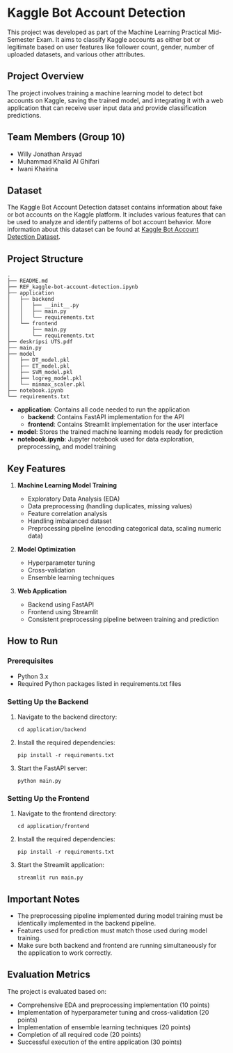 # Kaggle Bot Account Detection

This project was developed as part of the Machine Learning Practical Mid-Semester Exam. It aims to classify Kaggle accounts as either bot or legitimate based on user features like follower count, gender, number of uploaded datasets, and various other attributes.

## Project Overview

The project involves training a machine learning model to detect bot accounts on Kaggle, saving the trained model, and integrating it with a web application that can receive user input data and provide classification predictions.

## Team Members (Group 10)

- Willy Jonathan Arsyad
- Muhammad Khalid Al Ghifari
- Iwani Khairina

## Dataset

The Kaggle Bot Account Detection dataset contains information about fake or bot accounts on the Kaggle platform. It includes various features that can be used to analyze and identify patterns of bot account behavior. More information about this dataset can be found at [Kaggle Bot Account Detection Dataset](https://www.kaggle.com/datasets/shriyashjagtap/kaggle-bot-account-detection).

## Project Structure

```
.
├── README.md
├── REF_kaggle-bot-account-detection.ipynb
├── application
│   ├── backend
│   │   ├── __init__.py
│   │   ├── main.py
│   │   └── requirements.txt
│   └── frontend
│       ├── main.py
│       └── requirements.txt
├── deskripsi UTS.pdf
├── main.py
├── model
│   ├── DT_model.pkl
│   ├── ET_model.pkl
│   ├── SVM_model.pkl
│   ├── logreg_model.pkl
│   └── minmax_scaler.pkl
├── notebook.ipynb
└── requirements.txt
```

- **application**: Contains all code needed to run the application
  - **backend**: Contains FastAPI implementation for the API
  - **frontend**: Contains Streamlit implementation for the user interface
- **model**: Stores the trained machine learning models ready for prediction
- **notebook.ipynb**: Jupyter notebook used for data exploration, preprocessing, and model training

## Key Features

1. **Machine Learning Model Training**

   - Exploratory Data Analysis (EDA)
   - Data preprocessing (handling duplicates, missing values)
   - Feature correlation analysis
   - Handling imbalanced dataset
   - Preprocessing pipeline (encoding categorical data, scaling numeric data)

2. **Model Optimization**

   - Hyperparameter tuning
   - Cross-validation
   - Ensemble learning techniques

3. **Web Application**
   - Backend using FastAPI
   - Frontend using Streamlit
   - Consistent preprocessing pipeline between training and prediction

## How to Run

### Prerequisites

- Python 3.x
- Required Python packages listed in requirements.txt files

### Setting Up the Backend

1. Navigate to the backend directory:

   ```
   cd application/backend
   ```

2. Install the required dependencies:

   ```
   pip install -r requirements.txt
   ```

3. Start the FastAPI server:
   ```
   python main.py
   ```

### Setting Up the Frontend

1. Navigate to the frontend directory:

   ```
   cd application/frontend
   ```

2. Install the required dependencies:

   ```
   pip install -r requirements.txt
   ```

3. Start the Streamlit application:
   ```
   streamlit run main.py
   ```

## Important Notes

- The preprocessing pipeline implemented during model training must be identically implemented in the backend pipeline.
- Features used for prediction must match those used during model training.
- Make sure both backend and frontend are running simultaneously for the application to work correctly.

## Evaluation Metrics

The project is evaluated based on:

- Comprehensive EDA and preprocessing implementation (10 points)
- Implementation of hyperparameter tuning and cross-validation (20 points)
- Implementation of ensemble learning techniques (20 points)
- Completion of all required code (20 points)
- Successful execution of the entire application (30 points)
